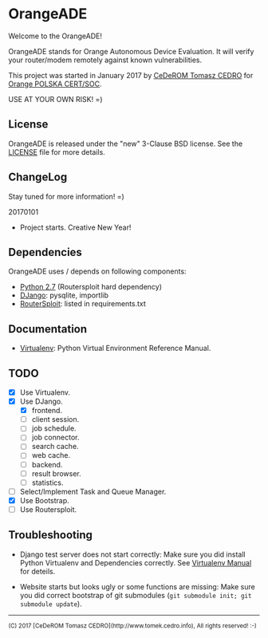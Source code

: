 # OrangeADE

Welcome to the OrangeADE!

OrangeADE stands for Orange Autonomous Device Evaluation. It will verify your router/modem remotely against known vulnerabilities.

This project was started in January 2017 by [CeDeROM Tomasz CEDRO](https://www.tomek.cedro.info) for [Orange POLSKA CERT/SOC](https://cert.orange.pl).

USE AT YOUR OWN RISK! =)

## License

OrangeADE is released under the "new" 3-Clause BSD license. See the [LICENSE](LICENSE) file for more details.

## ChangeLog

Stay tuned for more information! =)

20170101
* Project starts. Creative New Year!

## Dependencies

OrangeADE uses / depends on following components:
* [Python 2.7](http://www.python.org) (Routersploit hard dependency)
* [DJango](https://www.djangoproject.org): pysqlite, importlib  
* [RouterSploit](https://github.com/reverse-shell/routersploit): listed in requirements.txt

## Documentation

* [Virtualenv](doc/virtualenv.md): Python Virtual Environment Reference Manual.

## TODO

- [X] Use Virtualenv. 
- [X] Use DJango.
  - [X] frontend.
  - [ ] client session.
  - [ ] job schedule.
  - [ ] job connector.
  - [ ] search cache.
  - [ ] web cache.
  - [ ] backend.
  - [ ] result browser.
  - [ ] statistics.
- [ ] Select/Implement Task and Queue Manager.
- [X] Use Bootstrap.
- [ ] Use Routersploit.

## Troubleshooting

* Django test server does not start correctly: Make sure you did install Python Virtualenv and Dependencies correctly. See [Virtualenv Manual](doc/virtualenv.md) for deteils.
  
* Website starts but looks ugly or some functions are missing: Make sure you did correct bootstrap of git submodules (`git submodule init; git submodule update`).

<hr/>
<sup>(C) 2017 [CeDeROM Tomasz CEDRO](http://www.tomek.cedro.info), All rights reserved! :-)</sup>

